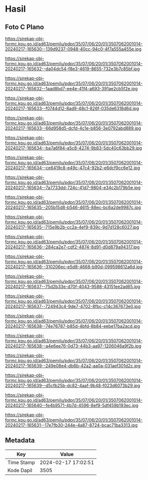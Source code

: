 # Hasil

## Foto C Plano

https://sirekap-obj-formc.kpu.go.id/ad63/pemilu/pdpr/35/07/06/20/01/3507062001014-20240217-165630--139d9237-0948-40cc-94c0-4f7a555a455e.jpg

https://sirekap-obj-formc.kpu.go.id/ad63/pemilu/pdpr/35/07/06/20/01/3507062001014-20240217-165632--da04dc54-f8e3-4619-8655-732e3b7c85bf.jpg

https://sirekap-obj-formc.kpu.go.id/ad63/pemilu/pdpr/35/07/06/20/01/3507062001014-20240217-165632--1aad8bd7-ee4e-41f4-a693-391ae2cb5f2e.jpg

https://sirekap-obj-formc.kpu.go.id/ad63/pemilu/pdpr/35/07/06/20/01/3507062001014-20240217-165633--f0744d12-8ad9-48c1-826f-035de6318d6d.jpg

https://sirekap-obj-formc.kpu.go.id/ad63/pemilu/pdpr/35/07/06/20/01/3507062001014-20240217-165633--66d958d5-dcfd-4c1e-b856-3e0792abd889.jpg

https://sirekap-obj-formc.kpu.go.id/ad63/pemilu/pdpr/35/07/06/20/01/3507062001014-20240217-165634--ba7a6f84-a5c8-4274-9b83-5dc40c63bb29.jpg

https://sirekap-obj-formc.kpu.go.id/ad63/pemilu/pdpr/35/07/06/20/01/3507062001014-20240217-165634--ce6419c8-e49c-47c4-92b2-e6dcf9cc6e12.jpg

https://sirekap-obj-formc.kpu.go.id/ad63/pemilu/pdpr/35/07/06/20/01/3507062001014-20240217-165634--7a7733dd-724c-41d7-9804-e34c2b179b5e.jpg

https://sirekap-obj-formc.kpu.go.id/ad63/pemilu/pdpr/35/07/06/20/01/3507062001014-20240217-165635--205b15d8-b546-4615-88ec-bc6a2de9987c.jpg

https://sirekap-obj-formc.kpu.go.id/ad63/pemilu/pdpr/35/07/06/20/01/3507062001014-20240217-165635--715e9b2b-cc2a-4ef9-839c-9d7d128c6027.jpg

https://sirekap-obj-formc.kpu.go.id/ad63/pemilu/pdpr/35/07/06/20/01/3507062001014-20240217-165636--284ca2e7-cdf2-4874-8d91-d0d879a94317.jpg

https://sirekap-obj-formc.kpu.go.id/ad63/pemilu/pdpr/35/07/06/20/01/3507062001014-20240217-165636--310206ec-e5d8-4668-b90d-099598612a6d.jpg

https://sirekap-obj-formc.kpu.go.id/ad63/pemilu/pdpr/35/07/06/20/01/3507062001014-20240217-165637--75d2b33e-d70f-4043-9588-43151ee2ad65.jpg

https://sirekap-obj-formc.kpu.go.id/ad63/pemilu/pdpr/35/07/06/20/01/3507062001014-20240217-165637--724943c4-9de7-4702-8fbc-c14c367673e0.jpg

https://sirekap-obj-formc.kpu.go.id/ad63/pemilu/pdpr/35/07/06/20/01/3507062001014-20240217-165638--74e76787-b85d-4bfd-8b84-eebe17ba2acd.jpg

https://sirekap-obj-formc.kpu.go.id/ad63/pemilu/pdpr/35/07/06/20/01/3507062001014-20240217-165638--a4e6ee76-0d73-44b3-aa97-1206046a9f2b.jpg

https://sirekap-obj-formc.kpu.go.id/ad63/pemilu/pdpr/35/07/06/20/01/3507062001014-20240217-165639--249e08e4-db6b-42a2-aa0a-031aef301d2c.jpg

https://sirekap-obj-formc.kpu.go.id/ad63/pemilu/pdpr/35/07/06/20/01/3507062001014-20240217-165639--d5cfb25b-dc82-4aaf-9b48-f023d6073b29.jpg

https://sirekap-obj-formc.kpu.go.id/ad63/pemilu/pdpr/35/07/06/20/01/3507062001014-20240217-165640--fe4b9571-4b7d-4596-8ef9-5df459b193ec.jpg

https://sirekap-obj-formc.kpu.go.id/ad63/pemilu/pdpr/35/07/06/20/01/3507062001014-20240217-165631--17e7fb30-244e-4a87-8724-bcac71ba3313.jpg


## Metadata

| Key        | Value               |
| ---------- | ------------------- |
| Time Stamp | 2024-02-17 17:02:51 |
| Kode Dapil | 3505                |



